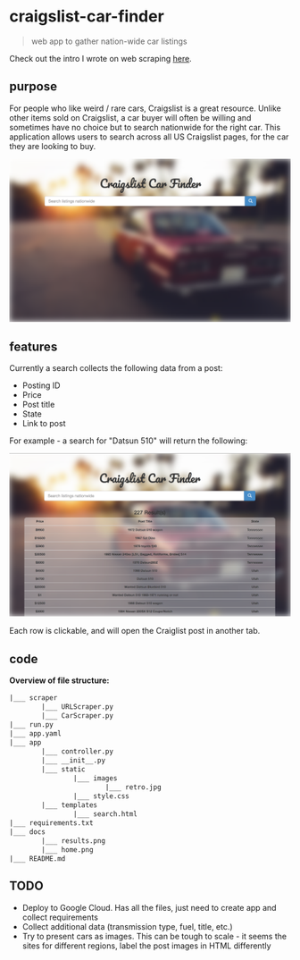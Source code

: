 # craigslist-car-finder

> web app to gather nation-wide car listings

Check out the intro I wrote on web scraping [here](https://owen-brooks.github.io/maven/java/build/2018/08/15/web-scraping.html).

## purpose

For people who like weird / rare cars, Craigslist is a great resource. Unlike other items sold on Craigslist, a car buyer will often be willing and sometimes have no choice but to search nationwide for the right car. This application allows users to search across all US Craigslist pages, for the car they are looking to buy.

![alt text](docs/home.png "Home Screenshot")

## features

Currently a search collects the following data from a post:

- Posting ID
- Price
- Post title
- State
- Link to post

For example - a search for "Datsun 510" will return the following:

![alt text](docs/results.png "Results Screenshot")

Each row is clickable, and will open the Craiglist post in another tab.

## code

**Overview of file structure:**

```
|___ scraper
        |___ URLScraper.py
        |___ CarScraper.py
|___ run.py
|___ app.yaml
|___ app
        |___ controller.py
        |___ __init__.py
        |___ static
                |___ images
                        |___ retro.jpg
                |___ style.css
        |___ templates
                |___ search.html
|___ requirements.txt
|___ docs
        |___ results.png
        |___ home.png
|___ README.md
```

## TODO

- Deploy to Google Cloud. Has all the files, just need to create app and collect requirements
- Collect additional data (transmission type, fuel, title, etc.)
- Try to present cars as images. This can be tough to scale - it seems the sites for different regions, label the post images in HTML differently
